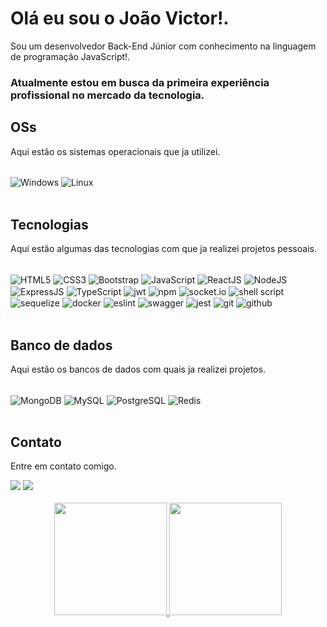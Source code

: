 <!---
joaov1ct0r/joaov1ct0r is a ✨ special ✨ repository because its `README.md` (this file) appears on your GitHub profile.
You can click the Preview link to take a look at your changes.
--->

# Olá eu sou o João Victor!.

Sou um desenvolvedor Back-End Júnior com conhecimento na linguagem de programação JavaScript!.

### Atualmente estou em busca da primeira experiência profissional no mercado da tecnologia.

## OSs

Aqui estão os sistemas operacionais que ja utilizei.

<div style="display: inline_block"><br />
   <img align="center" alt="Windows" src="https://img.shields.io/badge/Windows-0078D6?style=for-the-badge&logo=windows&logoColor=white" />
    <img align="center" alt="Linux" src="https://img.shields.io/badge/Ubuntu-E95420?style=for-the-badge&logo=ubuntu&logoColor=white" /> 
</div>

<br />

## Tecnologias

Aqui estão algumas das tecnologias com que ja realizei projetos pessoais.

<div style="display: inline_block"><br />
    <img align="center" alt="HTML5" src="https://img.shields.io/badge/HTML5-E34F26?style=for-the-badge&logo=html5&logoColor=white" />
    <img align="center" alt="CSS3" src="https://img.shields.io/badge/CSS3-1572B6?style=for-the-badge&logo=css3&logoColor=white" />
     <img align="center" alt="Bootstrap" src="https://img.shields.io/badge/Bootstrap-563D7C?style=for-the-badge&logo=bootstrap&logoColor=white" />
    <img align="center" alt="JavaScript" src="https://img.shields.io/badge/JavaScript-F7DF1E?style=for-the-badge&logo=javascript&logoColor=black" />
     <img align="center" alt="ReactJS" src="https://img.shields.io/badge/React-20232A?style=for-the-badge&logo=react&logoColor=61DAFB" />
     <img align="center" alt="NodeJS" src="https://img.shields.io/badge/Node.js-43853D?style=for-the-badge&logo=node.js&logoColor=white" />
     <img align="center" alt="ExpressJS" src="https://img.shields.io/badge/Express.js-404D59?style=for-the-badge">
     <img align="center" alt="TypeScript" src="https://img.shields.io/badge/TypeScript-007ACC?style=for-the-badge&logo=typescript&logoColor=white" />
     <img align="center" alt="jwt" src="https://img.shields.io/badge/JWT-black?style=for-the-badge&logo=JSON%20web%20tokens" />
     <img align="center" alt="npm" src="https://img.shields.io/badge/NPM-%23000000.svg?style=for-the-badge&logo=npm&logoColor=white" />
     <img align="center" alt="socket.io" src="https://img.shields.io/badge/Socket.io-black?style=for-the-badge&logo=socket.io&badgeColor=010101" />
     <img align="center" alt="shell script" src="https://img.shields.io/badge/shell_script-%23121011.svg?style=for-the-badge&logo=gnu-bash&logoColor=white" />
     <img align="center" alt="sequelize" src="https://img.shields.io/badge/Sequelize-52B0E7?style=for-the-badge&logo=Sequelize&logoColor=white" />
     <img align="center" alt="docker" src="https://img.shields.io/badge/docker-%230db7ed.svg?style=for-the-badge&logo=docker&logoColor=white" />
     <img align="center" alt="eslint" src="https://img.shields.io/badge/ESLint-4B3263?style=for-the-badge&logo=eslint&logoColor=white" />
     <img align="center" alt="swagger" src="https://img.shields.io/badge/-Swagger-%23Clojure?style=for-the-badge&logo=swagger&logoColor=white" />
     <img align="center" alt="jest" src="https://img.shields.io/badge/-jest-%23C21325?style=for-the-badge&logo=jest&logoColor=white" />
     <img align="center" alt="git" src="https://img.shields.io/badge/git-%23F05033.svg?style=for-the-badge&logo=git&logoColor=white" />
     <img align="center" alt="github" src="https://img.shields.io/badge/github-%23121011.svg?style=for-the-badge&logo=github&logoColor=white" />
  </div>
  
  <br />
  
  ## Banco de dados
  
  Aqui estão os bancos de dados com quais ja realizei projetos.
  
  <div style="display: inline_block"><br />
     <img align="center" alt="MongoDB" src="https://img.shields.io/badge/MongoDB-4EA94B?style=for-the-badge&logo=mongodb&logoColor=white" />
     <img align="center" alt="MySQL" src="https://img.shields.io/badge/MySQL-00000F?style=for-the-badge&logo=mysql&logoColor=white" />
     <img align="center" alt="PostgreSQL" src="https://img.shields.io/badge/PostgreSQL-316192?style=for-the-badge&logo=postgresql&logoColor=white" />
     <img align="center" alt="Redis" src="https://img.shields.io/badge/redis-%23DD0031.svg?style=for-the-badge&logo=redis&logoColor=white" />
   </div>
   
   <br />
   
   ## Contato
   
   Entre em contato comigo.
   
 <div>
    <a href="https://www.linkedin.com/in/joaov1ct0r" target="_blank"><img src="https://img.shields.io/badge/LinkedIn-0077B5?style=for-the-badge&logo=linkedin&logoColor=white" /></a>
    <a href="https://twitter.com/jvksp1" target="_blank"><img src="https://img.shields.io/badge/Twitter-1DA1F2?style=for-the-badge&logo=twitter&logoColor=white" /></a>
</div>

<br/>

<div align='center'>
    <a href='https://www.github.com/joaov1ct0r' />
    <img height="180em" src="https://github-readme-stats.vercel.app/api?username=joaov1ct0r&show_icons=true&theme=dracula&include_all_commits=true&count_private=true" />
  <img height="180em" src="https://github-readme-stats.vercel.app/api/top-langs/?username=joaov1ct0r&layout=compact&langs_count=7&theme=dracula" />
</div>
